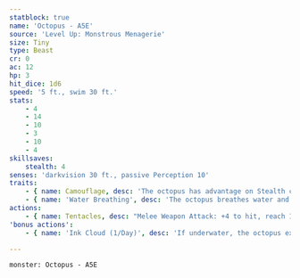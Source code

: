 ```yaml
---
statblock: true
name: 'Octopus - A5E'
source: 'Level Up: Monstrous Menagerie'
size: Tiny
type: Beast
cr: 0
ac: 12
hp: 3
hit_dice: 1d6
speed: '5 ft., swim 30 ft.'
stats:
    - 4
    - 14
    - 10
    - 3
    - 10
    - 4
skillsaves:
    stealth: 4
senses: 'darkvision 30 ft., passive Perception 10'
traits:
    - { name: Camouflage, desc: 'The octopus has advantage on Stealth checks.' }
    - { name: 'Water Breathing', desc: 'The octopus breathes water and can hold its breath for 30 minutes while in air.' }
actions:
    - { name: Tentacles, desc: "Melee Weapon Attack: +4 to hit, reach 15 ft., one target. Hit: 1 bludgeoning damage. If the target is a creature, it is grappled (escape DC 10). Until this grapple ends, the target is restrained, and the octopus can't attack a different target with its tentacles." }
'bonus actions':
    - { name: 'Ink Cloud (1/Day)', desc: 'If underwater, the octopus exudes a cloud of ink in a 5-foot-radius sphere, extending around corners. The area is heavily obscured for 1 minute unless dispersed by a strong current.' }

---
```

```statblock
monster: Octopus - A5E
```
